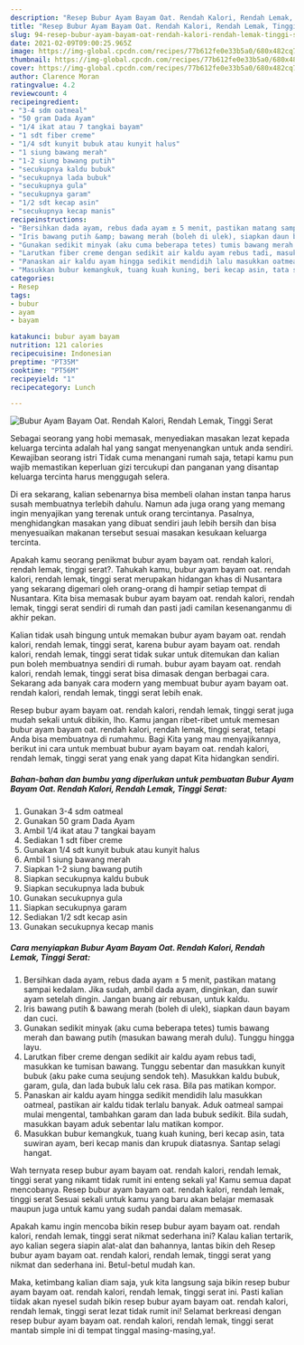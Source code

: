 ```yaml
---
description: "Resep Bubur Ayam Bayam Oat. Rendah Kalori, Rendah Lemak, Tinggi Serat yang nikmat dan Mudah Dibuat"
title: "Resep Bubur Ayam Bayam Oat. Rendah Kalori, Rendah Lemak, Tinggi Serat yang nikmat dan Mudah Dibuat"
slug: 94-resep-bubur-ayam-bayam-oat-rendah-kalori-rendah-lemak-tinggi-serat-yang-nikmat-dan-mudah-dibuat
date: 2021-02-09T09:00:25.965Z
image: https://img-global.cpcdn.com/recipes/77b612fe0e33b5a0/680x482cq70/bubur-ayam-bayam-oat-rendah-kalori-rendah-lemak-tinggi-serat-foto-resep-utama.jpg
thumbnail: https://img-global.cpcdn.com/recipes/77b612fe0e33b5a0/680x482cq70/bubur-ayam-bayam-oat-rendah-kalori-rendah-lemak-tinggi-serat-foto-resep-utama.jpg
cover: https://img-global.cpcdn.com/recipes/77b612fe0e33b5a0/680x482cq70/bubur-ayam-bayam-oat-rendah-kalori-rendah-lemak-tinggi-serat-foto-resep-utama.jpg
author: Clarence Moran
ratingvalue: 4.2
reviewcount: 4
recipeingredient:
- "3-4 sdm oatmeal"
- "50 gram Dada Ayam"
- "1/4 ikat atau 7 tangkai bayam"
- "1 sdt fiber creme"
- "1/4 sdt kunyit bubuk atau kunyit halus"
- "1 siung bawang merah"
- "1-2 siung bawang putih"
- "secukupnya kaldu bubuk"
- "secukupnya lada bubuk"
- "secukupnya gula"
- "secukupnya garam"
- "1/2 sdt kecap asin"
- "secukupnya kecap manis"
recipeinstructions:
- "Bersihkan dada ayam, rebus dada ayam ± 5 menit, pastikan matang sampai kedalam. Jika sudah, ambil dada ayam, dinginkan, dan suwir ayam setelah dingin. Jangan buang air rebusan, untuk kaldu."
- "Iris bawang putih &amp; bawang merah (boleh di ulek), siapkan daun bayam dan cuci."
- "Gunakan sedikit minyak (aku cuma beberapa tetes) tumis bawang merah dan bawang putih (masukan bawang merah dulu). Tunggu hingga layu."
- "Larutkan fiber creme dengan sedikit air kaldu ayam rebus tadi, masukkan ke tumisan bawang. Tunggu sebentar dan masukkan kunyit bubuk (aku pake cuma seujung sendok teh). Masukkan kaldu bubuk, garam, gula, dan lada bubuk lalu cek rasa. Bila pas matikan kompor."
- "Panaskan air kaldu ayam hingga sedikit mendidih lalu masukkan oatmeal, pastikan air kaldu tidak terlalu banyak. Aduk oatmeal sampai mulai mengental, tambahkan garam dan lada bubuk sedikit. Bila sudah, masukkan bayam aduk sebentar lalu matikan kompor."
- "Masukkan bubur kemangkuk, tuang kuah kuning, beri kecap asin, tata suwiran ayam, beri kecap manis dan krupuk diatasnya. Santap selagi hangat."
categories:
- Resep
tags:
- bubur
- ayam
- bayam

katakunci: bubur ayam bayam 
nutrition: 121 calories
recipecuisine: Indonesian
preptime: "PT35M"
cooktime: "PT56M"
recipeyield: "1"
recipecategory: Lunch

---
```



![Bubur Ayam Bayam Oat. Rendah Kalori, Rendah Lemak, Tinggi Serat](https://img-global.cpcdn.com/recipes/77b612fe0e33b5a0/680x482cq70/bubur-ayam-bayam-oat-rendah-kalori-rendah-lemak-tinggi-serat-foto-resep-utama.jpg)

Sebagai seorang yang hobi memasak, menyediakan masakan lezat kepada keluarga tercinta adalah hal yang sangat menyenangkan untuk anda sendiri. Kewajiban seorang istri Tidak cuma menangani rumah saja, tetapi kamu pun wajib memastikan keperluan gizi tercukupi dan panganan yang disantap keluarga tercinta harus menggugah selera.

Di era  sekarang, kalian sebenarnya bisa membeli olahan instan tanpa harus susah membuatnya terlebih dahulu. Namun ada juga orang yang memang ingin menyajikan yang terenak untuk orang tercintanya. Pasalnya, menghidangkan masakan yang dibuat sendiri jauh lebih bersih dan bisa menyesuaikan makanan tersebut sesuai masakan kesukaan keluarga tercinta. 



Apakah kamu seorang penikmat bubur ayam bayam oat. rendah kalori, rendah lemak, tinggi serat?. Tahukah kamu, bubur ayam bayam oat. rendah kalori, rendah lemak, tinggi serat merupakan hidangan khas di Nusantara yang sekarang digemari oleh orang-orang di hampir setiap tempat di Nusantara. Kita bisa memasak bubur ayam bayam oat. rendah kalori, rendah lemak, tinggi serat sendiri di rumah dan pasti jadi camilan kesenanganmu di akhir pekan.

Kalian tidak usah bingung untuk memakan bubur ayam bayam oat. rendah kalori, rendah lemak, tinggi serat, karena bubur ayam bayam oat. rendah kalori, rendah lemak, tinggi serat tidak sukar untuk ditemukan dan kalian pun boleh membuatnya sendiri di rumah. bubur ayam bayam oat. rendah kalori, rendah lemak, tinggi serat bisa dimasak dengan berbagai cara. Sekarang ada banyak cara modern yang membuat bubur ayam bayam oat. rendah kalori, rendah lemak, tinggi serat lebih enak.

Resep bubur ayam bayam oat. rendah kalori, rendah lemak, tinggi serat juga mudah sekali untuk dibikin, lho. Kamu jangan ribet-ribet untuk memesan bubur ayam bayam oat. rendah kalori, rendah lemak, tinggi serat, tetapi Anda bisa membuatnya di rumahmu. Bagi Kita yang mau menyajikannya, berikut ini cara untuk membuat bubur ayam bayam oat. rendah kalori, rendah lemak, tinggi serat yang enak yang dapat Kita hidangkan sendiri.

<!--inarticleads1-->

##### Bahan-bahan dan bumbu yang diperlukan untuk pembuatan Bubur Ayam Bayam Oat. Rendah Kalori, Rendah Lemak, Tinggi Serat:

1. Gunakan 3-4 sdm oatmeal
1. Gunakan 50 gram Dada Ayam
1. Ambil 1/4 ikat atau 7 tangkai bayam
1. Sediakan 1 sdt fiber creme
1. Gunakan 1/4 sdt kunyit bubuk atau kunyit halus
1. Ambil 1 siung bawang merah
1. Siapkan 1-2 siung bawang putih
1. Siapkan secukupnya kaldu bubuk
1. Siapkan secukupnya lada bubuk
1. Gunakan secukupnya gula
1. Siapkan secukupnya garam
1. Sediakan 1/2 sdt kecap asin
1. Gunakan secukupnya kecap manis




<!--inarticleads2-->

##### Cara menyiapkan Bubur Ayam Bayam Oat. Rendah Kalori, Rendah Lemak, Tinggi Serat:

1. Bersihkan dada ayam, rebus dada ayam ± 5 menit, pastikan matang sampai kedalam. Jika sudah, ambil dada ayam, dinginkan, dan suwir ayam setelah dingin. Jangan buang air rebusan, untuk kaldu.
1. Iris bawang putih &amp; bawang merah (boleh di ulek), siapkan daun bayam dan cuci.
1. Gunakan sedikit minyak (aku cuma beberapa tetes) tumis bawang merah dan bawang putih (masukan bawang merah dulu). Tunggu hingga layu.
1. Larutkan fiber creme dengan sedikit air kaldu ayam rebus tadi, masukkan ke tumisan bawang. Tunggu sebentar dan masukkan kunyit bubuk (aku pake cuma seujung sendok teh). Masukkan kaldu bubuk, garam, gula, dan lada bubuk lalu cek rasa. Bila pas matikan kompor.
1. Panaskan air kaldu ayam hingga sedikit mendidih lalu masukkan oatmeal, pastikan air kaldu tidak terlalu banyak. Aduk oatmeal sampai mulai mengental, tambahkan garam dan lada bubuk sedikit. Bila sudah, masukkan bayam aduk sebentar lalu matikan kompor.
1. Masukkan bubur kemangkuk, tuang kuah kuning, beri kecap asin, tata suwiran ayam, beri kecap manis dan krupuk diatasnya. Santap selagi hangat.




Wah ternyata resep bubur ayam bayam oat. rendah kalori, rendah lemak, tinggi serat yang nikamt tidak rumit ini enteng sekali ya! Kamu semua dapat mencobanya. Resep bubur ayam bayam oat. rendah kalori, rendah lemak, tinggi serat Sesuai sekali untuk kamu yang baru akan belajar memasak maupun juga untuk kamu yang sudah pandai dalam memasak.

Apakah kamu ingin mencoba bikin resep bubur ayam bayam oat. rendah kalori, rendah lemak, tinggi serat nikmat sederhana ini? Kalau kalian tertarik, ayo kalian segera siapin alat-alat dan bahannya, lantas bikin deh Resep bubur ayam bayam oat. rendah kalori, rendah lemak, tinggi serat yang nikmat dan sederhana ini. Betul-betul mudah kan. 

Maka, ketimbang kalian diam saja, yuk kita langsung saja bikin resep bubur ayam bayam oat. rendah kalori, rendah lemak, tinggi serat ini. Pasti kalian tiidak akan nyesel sudah bikin resep bubur ayam bayam oat. rendah kalori, rendah lemak, tinggi serat lezat tidak rumit ini! Selamat berkreasi dengan resep bubur ayam bayam oat. rendah kalori, rendah lemak, tinggi serat mantab simple ini di tempat tinggal masing-masing,ya!.

